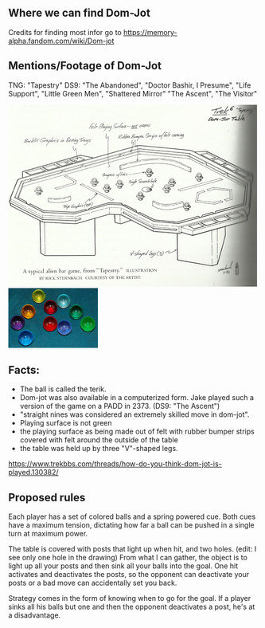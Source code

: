 ## Where we can find Dom-Jot
Credits for finding most infor go to https://memory-alpha.fandom.com/wiki/Dom-jot

## Mentions/Footage of Dom-Jot
TNG: "Tapestry"
DS9: "The Abandoned", "Doctor Bashir, I Presume",  "Life Support",  "Little Green Men", "Shattered Mirror" "The Ascent", "The Visitor"

![table layout](https://raw.githubusercontent.com/HjalmarSnoep/MG-dom-jot/master/Rick_Sternbach_dom_jot_table_design.jpg)
![set of balls](https://raw.githubusercontent.com/HjalmarSnoep/MG-dom-jot/master/Dom_jot_balls_-_It%2527s_a_Wrap.jpg)

## Facts: 
- The ball is called the terik.
- Dom-jot was also available in a computerized form. Jake played such a version of the game on a PADD in 2373. (DS9: "The Ascent")
- "straight nines was considered an extremely skilled move in dom-jot".
- Playing surface is not green
- the playing surface as being made out of felt with rubber bumper strips covered with felt around the outside of the table 
- the table was held up by three "V"-shaped legs. 

https://www.trekbbs.com/threads/how-do-you-think-dom-jot-is-played.130382/
## Proposed rules
Each player has a set of colored balls and a spring powered cue. 
Both cues have a maximum tension, dictating how far a ball can be pushed in a single turn at maximum power.

The table is covered with posts that light up when hit, and two holes. (edit: I see only one hole in the drawing) 
From what I can gather, the object is to light up all your posts and then sink all your balls into the goal. 
One hit activates and deactivates the posts, 
so the opponent can deactivate your posts or a bad move can accidentally set you back.

Strategy comes in the form of knowing when to go for the goal. 
If a player sinks all his balls but one and then the opponent deactivates a post, he's at a disadvantage.

